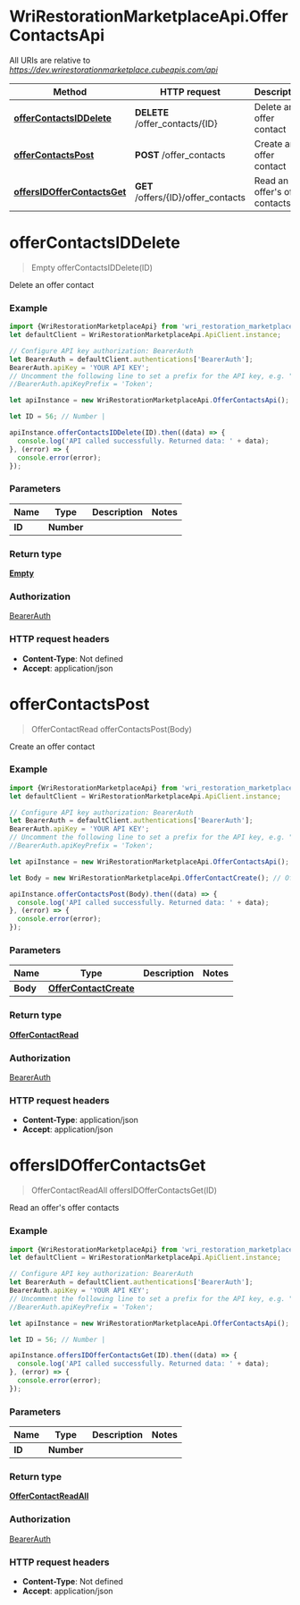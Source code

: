 # WriRestorationMarketplaceApi.OfferContactsApi

All URIs are relative to *https://dev.wrirestorationmarketplace.cubeapis.com/api*

Method | HTTP request | Description
------------- | ------------- | -------------
[**offerContactsIDDelete**](OfferContactsApi.md#offerContactsIDDelete) | **DELETE** /offer_contacts/{ID} | Delete an offer contact
[**offerContactsPost**](OfferContactsApi.md#offerContactsPost) | **POST** /offer_contacts | Create an offer contact
[**offersIDOfferContactsGet**](OfferContactsApi.md#offersIDOfferContactsGet) | **GET** /offers/{ID}/offer_contacts | Read an offer's offer contacts


<a name="offerContactsIDDelete"></a>
# **offerContactsIDDelete**
> Empty offerContactsIDDelete(ID)

Delete an offer contact

### Example
```javascript
import {WriRestorationMarketplaceApi} from 'wri_restoration_marketplace_api';
let defaultClient = WriRestorationMarketplaceApi.ApiClient.instance;

// Configure API key authorization: BearerAuth
let BearerAuth = defaultClient.authentications['BearerAuth'];
BearerAuth.apiKey = 'YOUR API KEY';
// Uncomment the following line to set a prefix for the API key, e.g. "Token" (defaults to null)
//BearerAuth.apiKeyPrefix = 'Token';

let apiInstance = new WriRestorationMarketplaceApi.OfferContactsApi();

let ID = 56; // Number | 

apiInstance.offerContactsIDDelete(ID).then((data) => {
  console.log('API called successfully. Returned data: ' + data);
}, (error) => {
  console.error(error);
});

```

### Parameters

Name | Type | Description  | Notes
------------- | ------------- | ------------- | -------------
 **ID** | **Number**|  | 

### Return type

[**Empty**](Empty.md)

### Authorization

[BearerAuth](../README.md#BearerAuth)

### HTTP request headers

 - **Content-Type**: Not defined
 - **Accept**: application/json

<a name="offerContactsPost"></a>
# **offerContactsPost**
> OfferContactRead offerContactsPost(Body)

Create an offer contact

### Example
```javascript
import {WriRestorationMarketplaceApi} from 'wri_restoration_marketplace_api';
let defaultClient = WriRestorationMarketplaceApi.ApiClient.instance;

// Configure API key authorization: BearerAuth
let BearerAuth = defaultClient.authentications['BearerAuth'];
BearerAuth.apiKey = 'YOUR API KEY';
// Uncomment the following line to set a prefix for the API key, e.g. "Token" (defaults to null)
//BearerAuth.apiKeyPrefix = 'Token';

let apiInstance = new WriRestorationMarketplaceApi.OfferContactsApi();

let Body = new WriRestorationMarketplaceApi.OfferContactCreate(); // OfferContactCreate | 

apiInstance.offerContactsPost(Body).then((data) => {
  console.log('API called successfully. Returned data: ' + data);
}, (error) => {
  console.error(error);
});

```

### Parameters

Name | Type | Description  | Notes
------------- | ------------- | ------------- | -------------
 **Body** | [**OfferContactCreate**](OfferContactCreate.md)|  | 

### Return type

[**OfferContactRead**](OfferContactRead.md)

### Authorization

[BearerAuth](../README.md#BearerAuth)

### HTTP request headers

 - **Content-Type**: application/json
 - **Accept**: application/json

<a name="offersIDOfferContactsGet"></a>
# **offersIDOfferContactsGet**
> OfferContactReadAll offersIDOfferContactsGet(ID)

Read an offer's offer contacts

### Example
```javascript
import {WriRestorationMarketplaceApi} from 'wri_restoration_marketplace_api';
let defaultClient = WriRestorationMarketplaceApi.ApiClient.instance;

// Configure API key authorization: BearerAuth
let BearerAuth = defaultClient.authentications['BearerAuth'];
BearerAuth.apiKey = 'YOUR API KEY';
// Uncomment the following line to set a prefix for the API key, e.g. "Token" (defaults to null)
//BearerAuth.apiKeyPrefix = 'Token';

let apiInstance = new WriRestorationMarketplaceApi.OfferContactsApi();

let ID = 56; // Number | 

apiInstance.offersIDOfferContactsGet(ID).then((data) => {
  console.log('API called successfully. Returned data: ' + data);
}, (error) => {
  console.error(error);
});

```

### Parameters

Name | Type | Description  | Notes
------------- | ------------- | ------------- | -------------
 **ID** | **Number**|  | 

### Return type

[**OfferContactReadAll**](OfferContactReadAll.md)

### Authorization

[BearerAuth](../README.md#BearerAuth)

### HTTP request headers

 - **Content-Type**: Not defined
 - **Accept**: application/json

